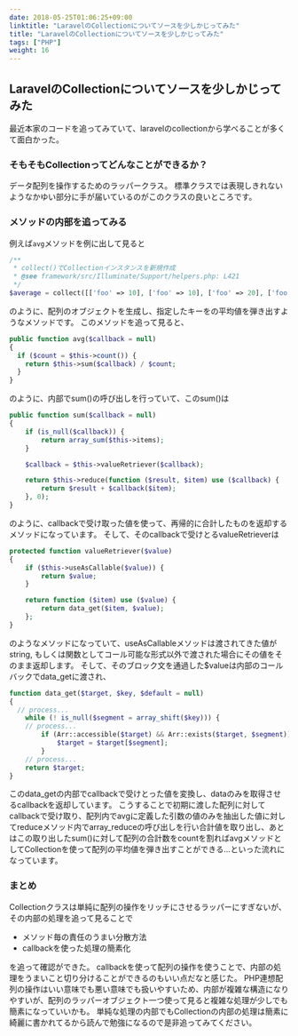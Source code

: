 ```yaml
---
date: 2018-05-25T01:06:25+09:00
linktitle: "LaravelのCollectionについてソースを少しかじってみた"
title: "LaravelのCollectionについてソースを少しかじってみた"
tags: ["PHP"]
weight: 16
---
```


## LaravelのCollectionについてソースを少しかじってみた

最近本家のコードを追ってみていて、laravelのcollectionから学べることが多くて面白かった。

### そもそもCollectionってどんなことができるか？

データ配列を操作するためのラッパークラス。
標準クラスでは表現しきれないようなかゆい部分に手が届いているのがこのクラスの良いところです。

### メソッドの内部を追ってみる

例えば``avg``メソッドを例に出して見ると
```php
/**
 * collect()でCollectionインスタンスを新規作成
 * @see framework/src/Illuminate/Support/helpers.php: L421
 */
$average = collect([['foo' => 10], ['foo' => 10], ['foo' => 20], ['foo' => 40]])->avg('foo'); // 20
```
のように、配列のオブジェクトを生成し、指定したキーをの平均値を弾き出すようなメソッドです。
このメソッドを追って見ると、
```php
public function avg($callback = null)
{
  if ($count = $this->count()) {
    return $this->sum($callback) / $count;
  }
}
```
のように、内部でsum()の呼び出しを行っていて、このsum()は
```php
public function sum($callback = null)
{
	if (is_null($callback)) {
    	return array_sum($this->items);
    }

    $callback = $this->valueRetriever($callback);

    return $this->reduce(function ($result, $item) use ($callback) {
        return $result + $callback($item);
    }, 0);
}
```
のように、callbackで受け取った値を使って、再帰的に合計したものを返却するメソッドになっています。
そして、そのcallbackで受けとるvalueRetrieverは
```php
protected function valueRetriever($value)
{
	if ($this->useAsCallable($value)) {
		return $value;
	}

	return function ($item) use ($value) {
		return data_get($item, $value);
	};
}
```
のようなメソッドになっていて、useAsCallableメソッドは渡されてきた値がstring, もしくは関数としてコール可能な形式以外で渡された場合にその値をそのまま返却します。
そして、そのブロック文を通過した$valueは内部のコールバックでdata_getに渡され、
```php
function data_get($target, $key, $default = null)
{
  // process...
	while (! is_null($segment = array_shift($key))) {
    // process...
		if (Arr::accessible($target) && Arr::exists($target, $segment)) {
			$target = $target[$segment];
		}
    // process...
    return $target;
}
```
このdata_getの内部でcallbackで受けとった値を変換し、dataのみを取得させるcallbackを返却しています。
こうすることで初期に渡した配列に対してcallbackで受け取り、配列内でavgに定義した引数の値のみを抽出した値に対してreduceメソッド内でarray_reduceの呼び出しを行い合計値を取り出し、あとはこの取り出したsum()に対して配列の合計数をcountを割ればavgメソッドとしてCollectionを使って配列の平均値を弾き出すことができる...といった流れになっています。

### まとめ

Collectionクラスは単純に配列の操作をリッチにさせるラッパーにすぎないが、その内部の処理を追って見ることで

 - メソッド毎の責任のうまい分散方法
 - callbackを使った処理の簡素化

を追って確認ができた。
callbackを使って配列の操作を使うことで、内部の処理をうまいこと切り分けることができるのもいい点だなと感じた。
PHP連想配列の操作はいい意味でも悪い意味でも扱いやすいため、内部が複雑な構造になりやすいが、配列のラッパーオブジェクト一つ使って見ると複雑な処理が少しでも簡素になっていいかも。
単純な処理の内部でもCollectionの内部の処理は簡素に綺麗に書かれてるから読んで勉強になるので是非追ってみてください。

